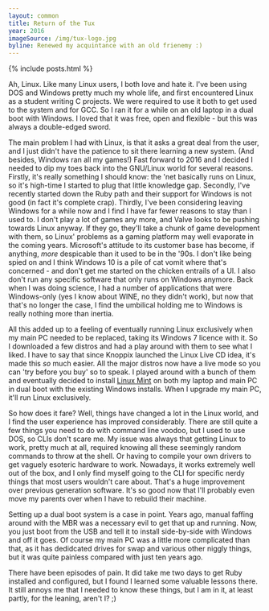 ```yaml
---
layout: common
title: Return of the Tux
year: 2016
imageSource: /img/tux-logo.jpg
byline: Renewed my acquintance with an old frienemy :)
---
```


{% include posts.html %}

Ah, Linux. Like many Linux users, I both love and hate it. I've been using DOS and Windows pretty much my whole life, and first encountered Linux as a student writing C projects. We were required to use it both to get used to the system and for GCC. So I ran it for a while on an old laptop in a dual boot with Windows. I loved that it was free, open and flexible - but this was always a double-edged sword.

The main problem I had with Linux, is that it asks a great deal from the user, and I just didn't have the patience to sit there learning a new system. (And besides, Windows ran all my games!) Fast forward to 2016 and I decided I needed to dip my toes back into the GNU/Linux world for several reasons. Firstly, it's really something I should know: the 'net basically runs on Linux, so it's high-time I started to plug that little knowledge gap. Secondly, I've recently started down the Ruby path and their support for Windows is not good (in fact it's complete crap). Thirdly, I've been considering leaving Windows for a while now and I find I have far fewer reasons to stay than I used to. I don't play a lot of games any more, and Valve looks to be pushing towards Linux anyway. If they go, they'll take a chunk of game development with them, so Linux' problems as a gaming platform may well evaporate in the coming years. Microsoft's attitude to its customer base has become, if anything, _more_ despicable than it used to be in the '90s. I don't like being spied on and I think Windows 10 is a pile of cat vomit where that's concerned - and don't get me started on the chicken entrails of a UI. I also don't run any specific software that only runs on Windows anymore. Back when I was doing science, I had a number of applications that were Windows-only (yes I know about WINE, no they didn't work), but now that that's no longer the case, I find the umbilical holding me to Windows is really nothing more than inertia.

All this added up to a feeling of eventually running Linux exclusively when my main PC needed to be replaced, taking its Windows 7 licence with it. So I downloaded a few distros and had a play around with them to see what I liked. I have to say that since Knoppix launched the Linux Live CD idea, it's made this _so_ much easier. All the major distros now have a live mode so you can 'try before you buy' so to speak. I played around with a bunch of them and eventually decided to install [Linux Mint](https://www.linuxmint.com/) on both my laptop and main PC in dual boot with the existing Windows installs. When I upgrade my main PC, it'll run Linux exclusively.

So how does it fare? Well, things have changed a lot in the Linux world, and I find the user experience has improved considerably. There are still quite a few things you need to do with command line voodoo, but I used to use DOS, so CLIs don't scare me. My issue was always that getting Linux to work, pretty much at all, required knowing all these seemingly random commands to throw at the shell. Or having to compile your own drivers to get vaguely esoteric hardware to work. Nowadays, it works extremely well out of the box, and I only find myself going to the CLI for specific nerdy things that most users wouldn't care about. That's a huge improvement over previous generation software. It's so good now that I'll probably even move my parents over when I have to rebuild their machine.

Setting up a dual boot system is a case in point. Years ago, manual faffing around with the MBR was a necessary evil to get that up and running. Now, you just boot from the USB and tell it to install side-by-side with Windows and off it goes. Of course my main PC was a little more complicated than that, as it has dedidcated drives for swap and various other niggly things, but it was quite painless compared with just ten years ago.

There have been episodes of pain. It did take me two days to get Ruby installed and configured, but I found I learned some valuable lessons there. It still annoys me that I needed to know these things, but I am in it, at least partly, for the leaning, aren't I? ;)
